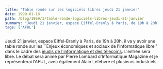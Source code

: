 ```yaml
---
title: "Table ronde sur les logiciels libres jeudi 21 janvier"
date: 1999-01-18
path: /blog/1999/1/table-ronde-logiciels-libres-jeudi-21-janvier
summary: "Jeudi 21 janvier, espace Eiffel-Branly à Paris, de 19h à 20h, il va y avoir une table ronde sur les ``Enjeux économiques et sociaux de l'informatique libre'' dans le cadre des jeudis de l'informatique et des télécoms."
tags: ['AFUL']
---
```


<P>
Jeudi 21 janvier, espace Eiffel-Branly à Paris, de 19h à 20h,
il va y avoir une table ronde sur les ``Enjeux économiques
et sociaux de l'informatique libre'' dans le cadre des <A HREF="http://www.lesjeudis.com/">jeudis de l'informatique et des
télécoms</A>. L'entrée sera libre.  Le débat sera animé par Pierre Lombard
d'Informatique Magazine et je représenterai l'AFUL, avec également Alain
Lefebvre et plusieurs industriels.
</P>



